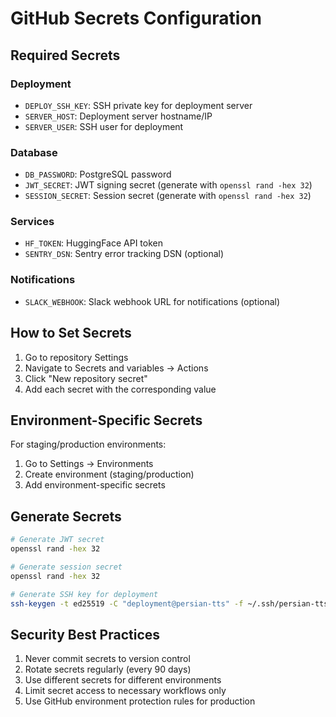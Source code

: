 # GitHub Secrets Configuration

## Required Secrets

### Deployment
- `DEPLOY_SSH_KEY`: SSH private key for deployment server
- `SERVER_HOST`: Deployment server hostname/IP
- `SERVER_USER`: SSH user for deployment

### Database
- `DB_PASSWORD`: PostgreSQL password
- `JWT_SECRET`: JWT signing secret (generate with `openssl rand -hex 32`)
- `SESSION_SECRET`: Session secret (generate with `openssl rand -hex 32`)

### Services
- `HF_TOKEN`: HuggingFace API token
- `SENTRY_DSN`: Sentry error tracking DSN (optional)

### Notifications
- `SLACK_WEBHOOK`: Slack webhook URL for notifications (optional)

## How to Set Secrets

1. Go to repository Settings
2. Navigate to Secrets and variables → Actions
3. Click "New repository secret"
4. Add each secret with the corresponding value

## Environment-Specific Secrets

For staging/production environments:
1. Go to Settings → Environments
2. Create environment (staging/production)
3. Add environment-specific secrets

## Generate Secrets

```bash
# Generate JWT secret
openssl rand -hex 32

# Generate session secret
openssl rand -hex 32

# Generate SSH key for deployment
ssh-keygen -t ed25519 -C "deployment@persian-tts" -f ~/.ssh/persian-tts-deploy
```

## Security Best Practices

1. Never commit secrets to version control
2. Rotate secrets regularly (every 90 days)
3. Use different secrets for different environments
4. Limit secret access to necessary workflows only
5. Use GitHub environment protection rules for production
